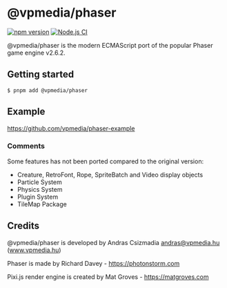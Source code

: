 # @vpmedia/phaser

[![npm version](https://badge.fury.io/js/@vpmedia%2Fphaser.svg?v=1.83.0)](https://badge.fury.io/js/@vpmedia%2Fphaser)
[![Node.js CI](https://github.com/vpmedia/phaser/actions/workflows/ci.yml/badge.svg)](https://github.com/vpmedia/phaser/actions/workflows/ci.yml)

@vpmedia/phaser is the modern ECMAScript port of the popular Phaser game engine v2.6.2.

## Getting started

    $ pnpm add @vpmedia/phaser

## Example

https://github.com/vpmedia/phaser-example

### Comments

Some features has not been ported compared to the original version:

- Creature, RetroFont, Rope, SpriteBatch and Video display objects
- Particle System
- Physics System
- Plugin System
- TileMap Package

## Credits

@vpmedia/phaser is developed by Andras Csizmadia <andras@vpmedia.hu> (www.vpmedia.hu)

Phaser is made by Richard Davey - https://photonstorm.com

Pixi.js render engine is created by Mat Groves - https://matgroves.com
